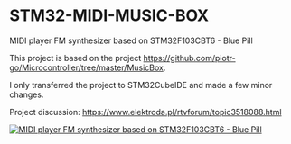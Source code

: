 # STM32-MIDI-MUSIC-BOX
MIDI player FM synthesizer based on STM32F103CBT6 - Blue Pill

This project is based on the project https://github.com/piotr-go/Microcontroller/tree/master/MusicBox.

I only transferred the project to STM32CubeIDE and made a few minor changes.

Project discussion: https://www.elektroda.pl/rtvforum/topic3518088.html

[![MIDI player FM synthesizer based on STM32F103CBT6 - Blue Pill](https://i.ytimg.com/vi/K8pzjLzDs2E/sddefault.jpg)](https://www.youtube.com/watch?v=K8pzjLzDs2E)
